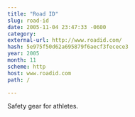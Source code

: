 ```yaml
---
title: "Road ID"
slug: road-id
date: 2005-11-04 23:47:33 -0600
category: 
external-url: http://www.roadid.com/
hash: 5e975f50d62a695879f6aecf3fecece3
year: 2005
month: 11
scheme: http
host: www.roadid.com
path: /

---
```


Safety gear for athletes.
